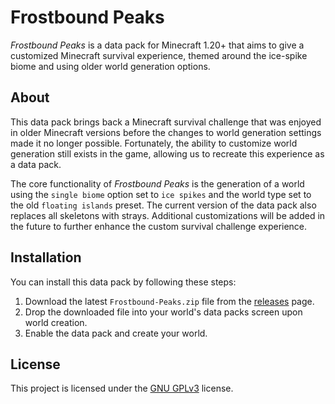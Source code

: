 # Frostbound Peaks

_Frostbound Peaks_ is a data pack for Minecraft 1.20+ that aims to give a customized Minecraft survival experience, themed around the ice-spike biome and using older world generation options.

## About

This data pack brings back a Minecraft survival challenge that was enjoyed in older Minecraft versions before the changes to world generation settings made it no longer possible. Fortunately, the ability to customize world generation still exists in the game, allowing us to recreate this experience as a data pack.

The core functionality of _Frostbound Peaks_ is the generation of a world using the `single biome` option set to `ice spikes` and the world type set to the old `floating islands` preset. The current version of the data pack also replaces all skeletons with strays. Additional customizations will be added in the future to further enhance the custom survival challenge experience.

## Installation

You can install this data pack by following these steps:

1. Download the latest `Frostbound-Peaks.zip` file from the [releases](https://github.com/AnalogCyan/Frostbound-Peaks/releases) page.
2. Drop the downloaded file into your world's data packs screen upon world creation.
3. Enable the data pack and create your world.

## License

This project is licensed under the [GNU GPLv3](./LICENSE) license.
